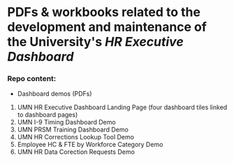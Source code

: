 # PDFs & workbooks related to the development and maintenance of the University's <i>HR Executive Dashboard</i>

### Repo content:

* Dashboard demos (PDFs)
1.  UMN HR Executive Dashboard Landing Page (four dashboard tiles linked to dashboard pages)
2.  UMN I-9 Timing Dashboard Demo
3.  UMN PRSM Training Dashboard Demo
4.  UMN HR Corrections Lookup Tool Demo
5.  Employee HC & FTE by Workforce Category Demo
6.  UMN HR Data Corection Requests Demo
